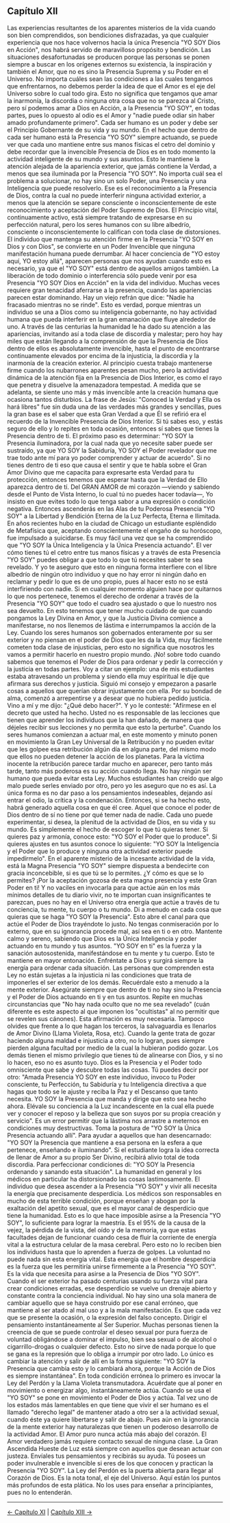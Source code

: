 ## Capítulo XII

Las experiencias resultantes de los aparentes misterios de la vida cuando son bien comprendidos, son bendiciones disfrazadas, ya que cualquier experiencia que nos hace volvernos hacia la única Presencia "YO SOY Dios en Acción", nos habrá servido de maravilloso propósito y bendición.
Las situaciones desafortunadas se producen porque las personas se ponen siempre a buscar en los orígenes externos su existencia, la inspiración y también el Amor, que no es sino la Presencia Suprema y su Poder en el Universo.
No importa cuáles sean las condiciones a las cuales tengamos que enfrentarnos, no debemos perder la idea de que el Amor es el eje del Universo sobre lo cual todo gira. Esto no significa que tengamos que amar la inarmonía, la discordia o ninguna otra cosa que no se parezca al Cristo, pero sí podemos amar a Dios en Acción, a la Presencia "YO SOY", en todas partes, pues lo opuesto al odio es el Amor y "nadie puede odiar sin haber amado profundamente primero".
Cada ser humano es un poder y debe ser el Principio Gobernante de su vida y su mundo. En el hecho que dentro de cada ser humano está la Presencia "YO SOY" siempre actuando, se puede ver que cada uno mantiene entre sus manos físicas el cetro del dominio y debe recordar que la invencible Presencia de Dios es en todo momento la actividad inteligente de su mundo y sus asuntos. Esto le mantiene la atención alejada de la apariencia exterior, que jamás contiene la Verdad, a menos que sea iluminada por la Presencia "YO SOY".
No importa cuál sea el problema a solucionar, no hay sino un solo Poder, una Presencia y una Inteligencia que puede resolverlo. Ese es el reconocimiento a la Presencia de Dios, contra la cual no puede interferir ninguna actividad exterior, a menos que la atención se separe consciente o inconscientemente de este reconocimiento y aceptación del Poder Supremo de Dios.
El Principio vital, continuamente activo, está siempre tratando de expresarse en su perfección natural, pero los seres humanos con su libre albedrío, consciente o inconscientemente lo califican con toda clase de distorsiones. El individuo que mantenga su atención firme en la Presencia "YO SOY en Dios y con Dios", se convierte en un Poder Invencible que ninguna manifestación humana puede derrumbar. 
Al hacer conciencia de "YO estoy aquí, YO estoy allá", aparecen personas que nos ayudan cuando esto es necesario, ya que el "YO SOY" está dentro de aquellos amigos también. La liberación de todo dominio o interferencia sólo puede venir por esa Presencia "YO SOY Dios en Acción" en la vida del individuo.
Muchas veces requiere gran tenacidad aferrarse a la presencia, cuando las apariencias parecen estar dominando. Hay un viejo refrán que dice: "Nadie ha fracasado mientras no se rinde". Esto es verdad, porque mientras un individuo se una a Dios como su inteligencia gobernante, no hay actividad humana que pueda interferir en la gran emanación que fluye alrededor de uno.
A través de las centurias la humanidad le ha dado su atención a las apariencias, invitando así a toda clase de discordia y malestar; pero hoy hay miles que están llegando a la comprensión de que la Presencia de Dios dentro de ellos es absolutamente invencible, hasta el punto de encontrarse continuamente elevados por encima de la injusticia, la discordia y la inarmonía de la creación exterior.
Al principio cuesta trabajo mantenerse firme cuando los nubarrones aparentes pesan mucho, pero la actividad dinámica de la atención fija en la Presencia de Dios Interior, es como el rayo que penetra y disuelve la amenazadora tempestad.
A medida que se adelanta, se siente uno más y más invencible ante la creación humana que ocasiona tantos disturbios. La frase de Jesús: "Conoced la Verdad y Ella os hará libres" fue sin duda una de las verdades más grandes y sencillas, pues la gran base es el saber que esta Gran Verdad a que Él se refirió era el recuerdo de la Invencible Presencia de Dios Interior. Si tú sabes eso, y estás seguro de ello y lo repites en toda ocasión, entonces sí sabes que tienes la Presencia dentro de ti.
El próximo paso es determinar: "YO SOY la Presencia iluminadora, por la cual nada que yo necesite saber puede ser sustraído, ya que YO SOY la Sabiduría, YO SOY el Poder revelador que me trae todo ante mí para yo poder comprender y actuar de acuerdo".
Si no tienes dentro de ti eso que causa el sentir y que te habla sobre el Gran Amor Divino que me capacita para expresarte esta Verdad para tu protección, entonces tenemos que esperar hasta que la Verdad de Ello aparezca dentro de tí.
Del GRAN AMOR de mi corazón —viendo y sabiendo desde el Punto de Vista Interno, lo cual tú no puedes hacer todavía—, Yo insisto en que evites todo lo que tenga sabor a una expresión o condición negativa. Entonces ascenderás en las Alas de tu Poderosa Presencia "YO SOY" a la Libertad y Bendición Eterna de la Luz Perfecta, Eterna e Ilimitada.
En años recientes hubo en la ciudad de Chicago un estudiante espléndido de Metafísica que, aceptando conscientemente el engaño de su horóscopo, fue impulsado a suicidarse.
Es muy fácil una vez que se ha comprendido que "YO SOY la Única Inteligencia y la Única Presencia actuando". El ver cómo tienes tú el cetro entre tus manos físicas y a través de esta Presencia "YO SOY" puedes obligar a que todo lo que tú necesites saber te sea revelado. Y yo te aseguro que esto en ninguna forma interfiere con el libre albedrío de ningún otro individuo y que no hay error ni ningún daño en reclamar y pedir lo que es de uno propio, pues al hacer esto no se está interfiriendo con nadie.
Si en cualquier momento alguien hace por quitarnos lo que nos pertenece, tenemos el derecho de ordenar a través de la Presencia "YO SOY" que todo el cuadro sea ajustado o que lo nuestro nos sea devuelto. En esto tenemos que tener mucho cuidado de que cuando pongamos la Ley Divina en Amor, y que la Justicia Divina comience a manifestarse, no nos llenemos de lástima e interrumpamos la acción de la Ley. Cuando los seres humanos son gobernados enteramente por su ser exterior y no piensan en el poder de Dios que les da la Vida, muy fácilmente cometen toda clase de injusticias, pero esto no significa que nosotros les vamos a permitir hacerlo en nuestro propio mundo. ¡No! sobre todo cuando sabemos que tenemos el Poder de Dios para ordenar y pedir la corrección y la justicia en todas partes.
Voy a citar un ejemplo: una de mis estudiantes estaba atravesando un problema y siendo ella muy espiritual le dije que afirmara sus derechos y justicia. Siguió mi consejo y empezaron a pasarle cosas a aquellos que querían obrar injustamente con ella. Por su bondad de alma, comenzó a arrepentirse y a desear que no hubiera pedido justicia. Vino a mí y me dijo: "¿Qué debo hacer?". Y yo le contesté: "Afírmese en el decreto que usted ha hecho. Usted no es responsable de las lecciones que tienen que aprender los individuos que la han dañado, de manera que déjeles recibir sus lecciones y no permita que esto la perturbe".
Cuando los seres humanos comienzan a actuar mal, en este momento y minuto ponen en movimiento la Gran Ley Universal de la Retribución y no pueden evitar que les golpee esa retribución algún día en alguna parte, del mismo modo que ellos no pueden detener la acción de los planetas. Para la víctima inocente la retribución parece tardar mucho en aparecer, pero tanto más tarde, tanto más poderosa es su acción cuando llega. No hay ningún ser humano que pueda evitar esta Ley.
Muchos estudiantes han creído que algo malo puede serles enviado por otro, pero yo les aseguro que no es así. La única forma es no dar paso a los pensamientos indeseables, dejando así entrar el odio, la crítica y la condenación. Entonces, si se ha hecho esto, habrá generado aquella cosa en que él cree.
Aquel que conoce el poder de Dios dentro de sí no tiene por qué temer nada de nadie. Cada uno puede experimentar, si desea, la plenitud de la actividad de Dios, en su vida y su mundo. Es simplemente el hecho de escoger lo que tú quieras tener. Si quieres paz y armonía, conoce esto: "YO SOY el Poder que lo produce". Si quieres ajustes en tus asuntos conoce lo siguiente: "YO SOY la Inteligencia y el Poder que lo produce y ninguna otra actividad exterior puede impedírmelo".
En el aparente misterio de la incesante actividad de la vida, está la Magna Presencia "YO SOY" siempre dispuesta a bendecirte con gracia inconcebible, si es que tú se lo permites. ¿Y cómo es que se lo permites? ¡Por la aceptación gozosa de esta magna presencia y este Gran Poder en ti! Y no vaciles en invocarla para que actúe aún en los más mínimos detalles de tu diario vivir, no te importan cuan insignificantes te parezcan, pues no hay en el Universo otra energía que actúe a través de tu conciencia, tu mente, tu cuerpo o tu mundo.
Di a menudo en cada cosa que quieras que se haga "YO SOY la Presencia". Esto abre el canal para que actúe el Poder de Dios trayéndote lo justo. No tengas conmiseración por lo externo, que en su ignorancia procede mal, así sea en ti o en otro.
Mantente calmo y sereno, sabiendo que Dios es la Única Inteligencia y poder actuando en tu mundo y tus asuntos. "YO SOY en ti" es la fuerza y la sanación autosostenida, manifestándose en tu mente y tu cuerpo. Esto te mantiene en mayor entonación. Enfréntate a Dios y surgirá siempre la energía para ordenar cada situación. Las personas que comprenden esta Ley no están sujetas a la injusticia ni las condiciones que trata de imponerles el ser exterior de los demás.
Recuérdale esto a menudo a la mente exterior. Asegúrate siempre que dentro de ti no hay sino la Presencia y el Poder de Dios actuando en ti y en tus asuntos.
Repite en muchas circunstancias que "No hay nada oculto que no me sea revelado" (cuán diferente es este aspecto al que imponen los "ocultistas" al no permitir que se revelen sus cánones). Esta afirmación es muy necesaria. Tampoco olvides que frente a lo que hagan los terceros, la salvaguardia es llenarlos de Amor Divino (Llama Violeta, Rosa, etc). Cuando la gente trata de gozar haciendo alguna maldad e injusticia a otro, no lo logran, pues siempre pierden alguna facultad por medio de la cual la hubieran podido gozar.
Los demás tienen el mismo privilegio que tienes tú de alinearse con Dios, y si no lo hacen, eso no es asunto tuyo.
Dios es la Presencia y el Poder todo omnisciente que sabe y descubre todas las cosas. Tú puedes decir por otro: "Amada Presencia YO SOY en este individuo, invoco tu Poder consciente, tu Perfección, tu Sabiduría y tu Inteligencia directiva a que hagas que todo se le ajuste y reciba la Paz y el Descanso que tanto necesita. YO SOY la Presencia que manda y dirige que esto sea hecho ahora. Elévale su conciencia a la Luz incandescente en la cual ella puede ver y conocer el reposo y la belleza que son suyos por su propia creación y servicio".
Es un error permitir que la lástima nos arrastre a meternos en condiciones muy destructivas. Toma la postura de "YO SOY la Única Presencia actuando allí".
Para ayudar a aquellos que han desencarnado: "YO SOY la Presencia que mantiene a esa persona en la esfera a que pertenece, enseñando e iluminando".
Si el estudiante logra la idea correcta de llenar de Amor a su propio Ser Divino, recibirá alivio total de toda discordia.
Para perfeccionar condiciones di: "YO SOY la Presencia ordenando y sanando esta situación".
La humanidad en general y los médicos en particular ha distorsionado las cosas lastimosamente. 
El individuo que desea ascender a la Presencia "YO SOY" y vivir allí necesita la energía que precisamente desperdicia. Los médicos son responsables en mucho de esta terrible condición, porque enseñan y abogan por la exaltación del apetito sexual, que es el mayor canal de desperdicio que tiene la humanidad.
Esto es lo que hace imposible asirse a la Presencia "YO SOY", lo suficiente para lograr la maestría. Es el 95% de la causa de la vejez, la pérdida de la vista, del oído y de la memoria, ya que estas facultades dejan de funcionar cuando cesa de fluir la corriente de energía vital a la estructura celular de la masa cerebral. Pero esto no lo reciben bien los individuos hasta que lo aprenden a fuerza de golpes. La voluntad no puede nada sin esta energía vital.
Esta energía que el hombre desperdicia es la fuerza que les permitiría unirse firmemente a la Presencia "YO SOY". Es la vida que necesita para asirse a la Presencia de Dios "YO SOY". Cuando el ser exterior ha pasado centurias usando su fuerza vital para crear condiciones erradas, ese desperdicio se vuelve un drenaje abierto y constante contra la conciencia individual.
No hay sino una sola manera de cambiar aquello que se haya construido por ese canal erróneo, que mantiene al ser atado al mal uso y a la mala manifestación. Es que cada vez que se presente la ocasión, o la expresión del falso concepto. Dirigir el pensamiento instantáneamente al Ser Superior.
Muchas personas tienen la creencia de que se puede controlar el deseo sexual por pura fuerza de voluntad obligándose a dominar el impulso, bien sea sexual o de alcohol o cigarrillo-drogas o cualquier defecto. Esto no sirve de nada porque lo que se gana es la represión que lo obliga a irrumpir por otro lado. Lo único es cambiar la atención y salir de allí en la forma siguiente: "YO SOY la Presencia que cambia esto y lo cambiará ahora, porque la Acción de Dios es siempre instantánea".
En toda condición errónea lo primero es invocar la Ley del Perdón y la Llama Violeta transmutadora. Acuérdate que al poner en movimiento o energizar algo, instantáneamente actúa. Cuando se usa el "YO SOY" se pone en movimiento el Poder de Dios y actúa.
Tal vez uno de los estados más lamentables en que tiene que vivir el ser humano es el llamado "derecho legal" de mantener atado a otro ser a la actividad sexual, cuando éste ya quiere libertarse y salir de abajo. Pues aún en la ignorancia de la mente exterior hay naturalezas que tienen un poderoso desarrollo de la actividad Amor. El Amor puro nunca actúa más abajo del corazón. El Amor verdadero jamás requiere contacto sexual de ninguna clase. La Gran Ascendida Hueste de Luz está siempre con aquellos que desean actuar con justeza. Envíales tus pensamientos y recibirás su ayuda.
Tú posees un poder invulnerable e invencible si eres de los que conocen y practican la Presencia "YO SOY".
La Ley del Perdón es la puerta abierta para llegar al Corazón de Dios. Es la nota tonal, el eje del Universo.
Aquí están los puntos más profundos de esta plática. No los uses para enseñar a principiantes, pues no lo entenderán.

---
[← Capítulo XI](/Capitulos/11_capitulo_11.md) | [Capítulo XIII →](/Capitulos/13_capitulo_13.md)